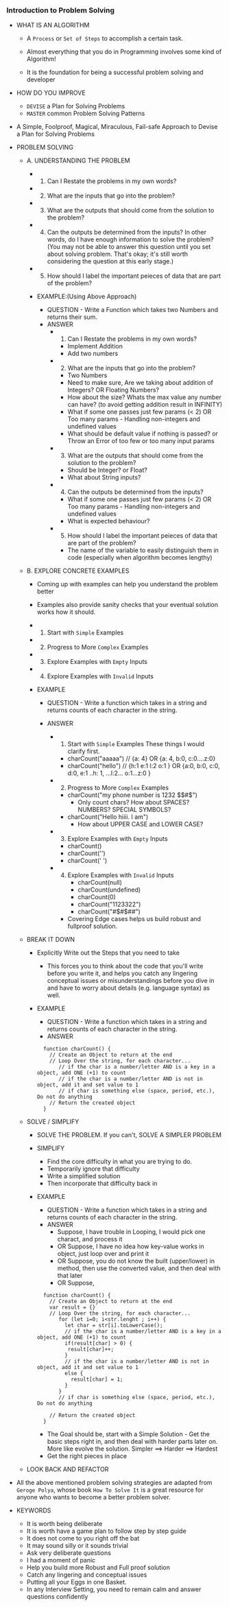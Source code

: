 ### Introduction to Problem Solving

- WHAT IS AN ALGORITHM

  - A `Process` or `Set of Steps` to accomplish a certain task.

  - Almost everything that you do in Programming involves some kind of Algorithm!
  - It is the foundation for being a successful problem solving and developer

- HOW DO YOU IMPROVE

  - `DEVISE` a Plan for Solving Problems
  - `MASTER` common Problem Solving Patterns

- A Simple, Foolproof, Magical, Miraculous, Fail-safe Approach to Devise a Plan for Solving Problems

- PROBLEM SOLVING

  - A. UNDERSTANDING THE PROBLEM

    - 1. Can I Restate the problems in my own words?
    - 2. What are the inputs that go into the problem?
    - 3. What are the outputs that should come from the solution to the problem?
    - 4. Can the outputs be determined from the inputs? In other words, do I have enough information to solve
         the problem? (You may not be able to answer this question until you set about solving problem. That's okay;
         it's still worth considering the question at this early stage.)
    - 5. How should I label the important peieces of data that are part of the problem?

    - EXAMPLE:(Using Above Approach)
      - QUESTION - Write a Function which takes two Numbers and returns their sum.
      - ANSWER
        - 1.  Can I Restate the problems in my own words?
          - Implement Addition
          - Add two numbers
        - 2.  What are the inputs that go into the problem?
          - Two Numbers
          - Need to make sure, Are we taking about addition of Integers? OR Floating Numbers?
          - How about the size? Whats the max value any number can have? (to avoid getting addition result in INFINITY)
          - What if some one passes just few params (< 2) OR Too many params - Handling non-integers and undefined values
          - What should be default value if nothing is passed? or Throw an Error of too few or too many input params
        - 3. What are the outputs that should come from the solution to the problem?
          - Should be Integer? or Float?
          - What about String inputs?
        - 4. Can the outputs be determined from the inputs?
          - What if some one passes just few params (< 2) OR Too many params - Handling non-integers and undefined values
          - What is expected behaviour?
        - 5. How should I label the important peieces of data that are part of the problem?
          - The name of the variable to easily distinguish them in code (especially when algorithm becomes lengthy)

  - B. EXPLORE CONCRETE EXAMPLES

    - Coming up with examples can help you understand the problem better
    - Examples also provide sanity checks that your eventual solution works how it should.

    - 1. Start with `Simple` Examples
    - 2. Progress to More `Complex` Examples
    - 3. Explore Examples with `Empty` Inputs
    - 4. Explore Examples with `Invalid` Inputs

    - EXAMPLE

      - QUESTION - Write a function which takes in a string and returns counts of each character in the string.
      - ANSWER

        - 1. Start with `Simple` Examples
             These things I would clarify first.

          - charCount("aaaaa") // {a: 4} OR {a: 4, b:0, c:0....z:0}
          - charCount("hello") // {h:1 e:1 l:2 o:1 } OR {a:0, b:0, c:0, d:0, e:1 ..h: 1, ...l:2... o:1...z:0 }

        - 2. Progress to More `Complex` Examples

          - charCount("my phone number is 1232 $$#$")
            - Only count chars? How about SPACES? NUMBERS? SPECIAL SYMBOLS?
          - charCount("Hello hiiii. I am")
            - How about UPPER CASE and LOWER CASE?

        - 3. Explore Examples with `Empty` Inputs
          - charCount()
          - charCount('')
          - charCount(' ')
        - 4. Explore Examples with `Invalid` Inputs
             - charCount(null)
             - charCount(undefined)
             - charCount(0)
             - charCount("1123322")
             - charCount("#$#$##")
          - Covering Edge cases helps us build robust and fullproof solution.

  - BREAK IT DOWN

    - Explicitly Write out the Steps that you need to take

      - This forces you to think about the code that you'll write before you write it, and
        helps you catch any lingering conceptual issues or misunderstandings before you dive in and have
        to worry about details (e.g. language syntax) as well.

    - EXAMPLE

      - QUESTION - Write a function which takes in a string and returns counts of each character in the string.
      - ANSWER

      ```
        function charCount() {
          // Create an Object to return at the end
          // Loop Over the string, for each character...
             // if the char is a number/letter AND is a key in a object, add ONE (+1) to count
             // if the char is a number/letter AND is not in object, add it and set value to 1
             // if char is something else (space, period, etc.), Do not do anything
          // Return the created object
        }
      ```

  - SOLVE / SIMPLIFY

    - SOLVE THE PROBLEM. If you can't, SOLVE A SIMPLER PROBLEM

    - SIMPLIFY

      - Find the core difficulty in what you are trying to do.
      - Temporarily ignore that difficulty
      - Write a simplified solution
      - Then incorporate that difficulty back in

    - EXAMPLE

      - QUESTION - Write a function which takes in a string and returns counts of each character in the string.
      - ANSWER
        - Suppose, I have trouble in Looping, I would pick one charact, and process it
        - OR Suppose, I have no idea how key-value works in object, just loop over and print it
        - OR Suppose, you do not know the built (upper/lower) in method, then use the converted value, and then deal
          with that later
        - OR Suppose,

      ```
        function charCount() {
          // Create an Object to return at the end
          var result = {}
          // Loop Over the string, for each character...
             for (let i=0; i<str.lenght ; i++) {
               let char = str[i].toLowerCase();
               // if the char is a number/letter AND is a key in a object, add ONE (+1) to count
               if(result[char] > 0) {
                result[char]++;
               }
               // if the char is a number/letter AND is not in object, add it and set value to 1
               else {
                 result[char] = 1;
               }
             }
             // if char is something else (space, period, etc.), Do not do anything

          // Return the created object
        }
      ```

      - The Goal should be, start with a Simple Solution - Get the basic steps right in, and then deal with harder parts later on.
        More like evolve the solution. Simpler ==> Harder ==> Hardest
      - Get the right pieces in place

  - LOOK BACK AND REFACTOR

- All the above mentioned problem solving strategies are adapted from `Geroge Polya`, whose book `How To Solve It` is
  a great resource for anyone who wants to become a better problem solver.

- KEYWORDS
  - It is worth being deliberate
  - It is worth have a game plan to follow step by step guide
  - It does not come to you right off the bat
  - It may sound silly or it sounds trivial
  - Ask very deliberate questions
  - I had a moment of panic
  - Help you build more Robust and Full proof solution
  - Catch any lingering and conceptual issues
  - Putting all your Eggs in one Basket.
  - In any Interview Setting, you need to remain calm and answer questions confidently

